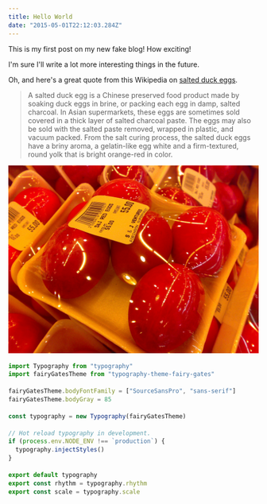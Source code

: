 ```yaml
---
title: Hello World
date: "2015-05-01T22:12:03.284Z"
---
```


This is my first post on my new fake blog! How exciting!

I'm sure I'll write a lot more interesting things in the future.

Oh, and here's a great quote from this Wikipedia on
[salted duck eggs](http://en.wikipedia.org/wiki/Salted_duck_egg).

> A salted duck egg is a Chinese preserved food product made by soaking duck
> eggs in brine, or packing each egg in damp, salted charcoal. In Asian
> supermarkets, these eggs are sometimes sold covered in a thick layer of salted
> charcoal paste. The eggs may also be sold with the salted paste removed,
> wrapped in plastic, and vacuum packed. From the salt curing process, the
> salted duck eggs have a briny aroma, a gelatin-like egg white and a
> firm-textured, round yolk that is bright orange-red in color.

![Chinese Salty Egg](./salty_egg.jpg)


```javascript
import Typography from "typography"
import fairyGatesTheme from "typography-theme-fairy-gates"

fairyGatesTheme.bodyFontFamily = ["SourceSansPro", "sans-serif"]
fairyGatesTheme.bodyGray = 85

const typography = new Typography(fairyGatesTheme)

// Hot reload typography in development.
if (process.env.NODE_ENV !== `production`) {
  typography.injectStyles()
}

export default typography
export const rhythm = typography.rhythm
export const scale = typography.scale
```
